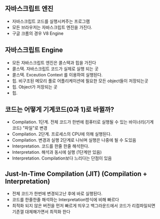 ## 자바스크립트 엔진

-   자바스크립트 코드를 실행시켜주는 프로그램
-   모든 브라우저는 자바스크립트 엔진을 가진다.
-   구글 크롬의 경우 V8 Engine

## 자바스크립트 Engine

-   모든 자바스크립트 엔진은 콜스택과 힙을 가진다
-   콜스택. 자바스크립트 코드가 실제로 실행 되는 곳
-   콜스택. Exceution Context 를 이용하여 실행된다.
-   힙. 비구조된 메모리 풀로 어플리케이션에 필요한 모든 object들이 저장되는곳
-   힙. Object가 저장되는 곳
-   힙.

## 코드는 어떻게 기계코드(0과 1)로 바뀔까?

-   Compilation. 1단계. 전체 코드가 한번에 컴퓨터로 실행될 수 있는 바이너리(기계코드) "파일"로 변경
-   Compilation. 2단계. 프로세스의 CPU에 의해 실행된다.
-   Compilation. 변경과 실행 2단계로 나뉘며 실행은 나중에 될 수 도있음
-   Interpretation. 코드를 한줄 한줄 해석한다.
-   Interpretation. 해석과 동시에 실행 (1단계만 있음)
-   Interpretation. Compilation보다 느리다는 단점이 있음

## Just-In-Time Compilation (JIT) (Compilation + Interpretation)

-   전체 코드가 한번에 변경되고난 후에 바로 실행된다.
-   코드를 한줄한줄 해석하는 Interpretation방식에 비해 빠르다
-   최적화 되지 않은 버전을 먼저 빠르게 띄우고 백그라운드에서 코드가 리컴파일되면 기존껄 대체해가면서 최적화 한다
